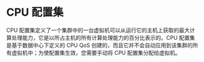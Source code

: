 # CPU 配置集

CPU 配置集定义了一个集群中的一台虚拟机可以从运行它的主机上获取的最大计算处理能力，它是以所占主机的所有计算处理能力的百分比表示的。CPU 配置集是基于数据中心下定义的 CPU QoS 创建的，而且它并不会自动应用到该集群的所有虚拟机中；为使配置集生效，您需要手动将 CPU 配置集分配给虚拟机。
